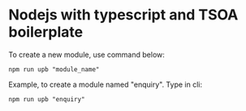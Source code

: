 # Nodejs with typescript and TSOA boilerplate

To create a new module, use command below:

`npm run upb "module_name"`

Example, to create a module named "enquiry". Type in cli:

`npm run upb "enquiry"`
